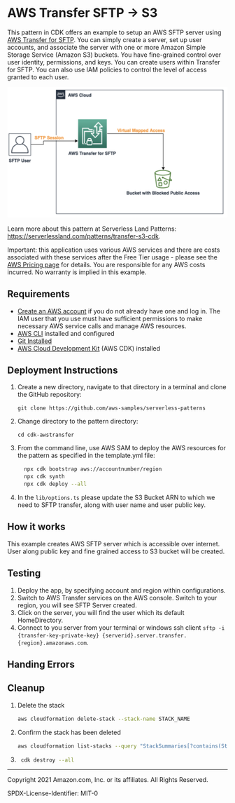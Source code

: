 # AWS Transfer SFTP -> S3

This pattern in CDK offers an example to setup an AWS SFTP server using [AWS Transfer for SFTP](https://aws.amazon.com/aws-transfer-family/). You can simply create a server, set up user accounts, and associate the server with one or more Amazon Simple Storage Service (Amazon S3) buckets.
You have fine-grained control over user identity, permissions, and keys. You can create users within Transfer for SFTP. You can also use IAM policies to control the level of access granted to each user.

![Pattern](./pattern.png "Patern")

Learn more about this pattern at Serverless Land Patterns: https://serverlessland.com/patterns/transfer-s3-cdk.

Important: this application uses various AWS services and there are costs associated with these services after the Free Tier usage - please see the [AWS Pricing page](https://aws.amazon.com/pricing/) for details. You are responsible for any AWS costs incurred. No warranty is implied in this example.

## Requirements

* [Create an AWS account](https://portal.aws.amazon.com/gp/aws/developer/registration/index.html) if you do not already have one and log in. The IAM user that you use must have sufficient permissions to make necessary AWS service calls and manage AWS resources.
* [AWS CLI](https://docs.aws.amazon.com/cli/latest/userguide/install-cliv2.html) installed and configured
* [Git Installed](https://git-scm.com/book/en/v2/Getting-Started-Installing-Git)
* [AWS Cloud Development Kit](https://docs.aws.amazon.com/cdk/latest/guide/cli.html) (AWS CDK) installed

## Deployment Instructions

1. Create a new directory, navigate to that directory in a terminal and clone the GitHub repository:
    ```
    git clone https://github.com/aws-samples/serverless-patterns
    ```
1. Change directory to the pattern directory:
    ```
    cd cdk-awstransfer
    ```
1. From the command line, use AWS SAM to deploy the AWS resources for the pattern as specified in the template.yml file:
    ```bash
      npx cdk bootstrap aws://accountnumber/region
      npx cdk synth
      npx cdk deploy --all
    ```
1. In the `lib/options.ts` please update the S3 Bucket ARN to which we need to SFTP transfer, along with user name and user public key.

## How it works

This example creates AWS SFTP server which is accessible over internet. User along public key and fine grained access to S3 bucket will be created.


## Testing

1. Deploy the app, by specifying account and region within configurations.
2. Switch to AWS Transfer services on the AWS console. Switch to your region, you will see SFTP Server created.
2. Click on the server, you will find the user which its default HomeDirectory.
3. Connect to you server from your terminal or windows ssh client `sftp -i {transfer-key-private-key} {serverid}.server.transfer.{region}.amazonaws.com`.

## Handing Errors


## Cleanup

1. Delete the stack
    ```bash
    aws cloudformation delete-stack --stack-name STACK_NAME
    ```
1. Confirm the stack has been deleted
    ```bash
    aws cloudformation list-stacks --query "StackSummaries[?contains(StackName,'STACK_NAME')].StackStatus"
    ```
1. ```bash
    cdk destroy --all
   ```
----
Copyright 2021 Amazon.com, Inc. or its affiliates. All Rights Reserved.

SPDX-License-Identifier: MIT-0
